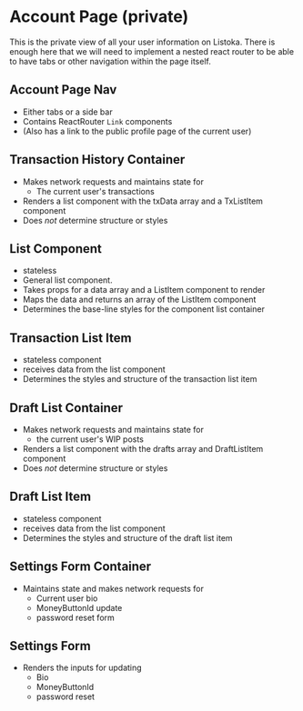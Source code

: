 # Account Page (private)

This is the private view of all your user information on Listoka.  There is enough here that we will need to implement a nested react router to be able to have tabs or other navigation within the page itself.

## Account Page Nav
- Either tabs or a side bar
- Contains ReactRouter `Link` components
- (Also has a link to the public profile page of the current user)

## Transaction History Container
- Makes network requests and maintains state for
  - The current user's transactions
- Renders a list component with the txData array and a TxListItem component
- Does *not* determine structure or styles

## List Component
- stateless
- General list component.
- Takes props for a data array and a ListItem component to render
- Maps the data and returns an array of the ListItem component
- Determines the base-line styles for the component list container

## Transaction List Item
- stateless component
- receives data from the list component
- Determines the styles and structure of the transaction list item

## Draft List Container
- Makes network requests and maintains state for
  - the current user's WIP posts
- Renders a list component with the drafts array and DraftListItem component
- Does *not* determine structure or styles

## Draft List Item
- stateless component
- receives data from the list component
- Determines the styles and structure of the draft list item

## Settings Form Container
- Maintains state and makes network requests for
  - Current user bio
  - MoneyButtonId update
  - password reset form

## Settings Form
- Renders the inputs for updating
  - Bio
  - MoneyButtonId
  - password reset